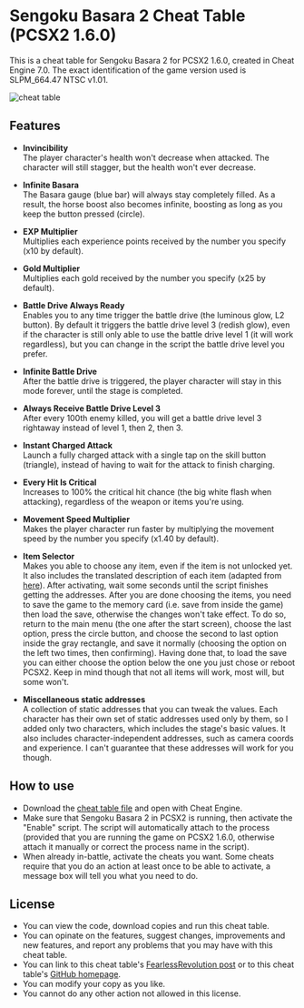 # Sengoku Basara 2 Cheat Table (PCSX2 1.6.0)

This is a cheat table for Sengoku Basara 2 for PCSX2 1.6.0, created in Cheat Engine 7.0. The exact identification of the game version used is SLPM_664.47 NTSC v1.01.

![cheat table](https://i.imgur.com/qB1DMss.png)

## Features

- **Invincibility**  
  The player character's health won't decrease when attacked. The character will still stagger, but the health won't ever decrease.

- **Infinite Basara**  
  The Basara gauge (blue bar) will always stay completely filled. As a result, the horse boost also becomes infinite, boosting as long as you keep the button pressed (circle).

- **EXP Multiplier**  
  Multiplies each experience points received by the number you specify (x10 by default).

- **Gold Multiplier**  
  Multiplies each gold received by the number you specify (x25 by default).

- **Battle Drive Always Ready**  
  Enables you to any time trigger the battle drive (the luminous glow, L2 button). By default it triggers the battle drive level 3 (redish glow), even if the character is still only able to use the battle drive level 1 (it will work regardless), but you can change in the script the battle drive level you prefer.

- **Infinite Battle Drive**  
  After the battle drive is triggered, the player character will stay in this mode forever, until the stage is completed.

- **Always Receive Battle Drive Level 3**  
  After every 100th enemy killed, you will get a battle drive level 3 rightaway instead of level 1, then 2, then 3.

- **Instant Charged Attack**  
  Launch a fully charged attack with a single tap on the skill button (triangle), instead of having to wait for the attack to finish charging.

- **Every Hit Is Critical**  
  Increases to 100% the critical hit chance (the big white flash when attacking), regardless of the weapon or items you're using.

- **Movement Speed Multiplier**  
  Makes the player character run faster by multiplying the movement speed by the number you specify (x1.40 by default).
  
- **Item Selector**  
  Makes you able to choose any item, even if the item is not unlocked yet. It also includes the translated description of each item (adapted from [here](https://gamefaqs.gamespot.com/ps2/931480-sengoku-basara-2/faqs/44911)). After activating, wait some seconds until the script finishes getting the addresses. After you are done choosing the items, you need to save the game to the memory card (i.e. save from inside the game) then load the save, otherwise the changes won't take effect. To do so, return to the main menu (the one after the start screen), choose the last option, press the circle button, and choose the second to last option inside the gray rectangle, and save it normally (choosing the option on the left two times, then confirming). Having done that, to load the save you can either choose the option below the one you just chose or reboot PCSX2. Keep in mind though that not all items will work, most will, but some won't.
  
- **Miscellaneous static addresses**  
  A collection of static addresses that you can tweak the values. Each character has their own set of static addresses used only by them, so I added only two characters, which includes the stage's basic values. It also includes character-independent addresses, such as camera coords and experience. I can't guarantee that these addresses will work for you though.
  
## How to use

- Download the [cheat table file](https://fearlessrevolution.com/download/file.php?id=29266) and open with Cheat Engine. 
- Make sure that Sengoku Basara 2 in PCSX2 is running, then activate the "Enable" script. The script will automatically attach to the process (provided that you are running the game on PCSX2 1.6.0, otherwise attach it manually or correct the process name in the script).
- When already in-battle, activate the cheats you want. Some cheats require that you do an action at least once to be able to activate, a message box will tell you what you need to do.

## License

- You can view the code, download copies and run this cheat table.
- You can opinate on the features, suggest changes, improvements and new features, and report any problems that you may have with this cheat table.
- You can link to this cheat table's [FearlessRevolution post](https://fearlessrevolution.com/viewtopic.php?f=4&t=15025) or to this cheat table's [GitHub homepage](https://github.com/hjk789/Creations/tree/master/x86-Assembly-and-Lua/CheatEngine-Tables/PCSX2-1.6.0/Sengoku-Basara-2). 
- You can modify your copy as you like.
- You cannot do any other action not allowed in this license.  

